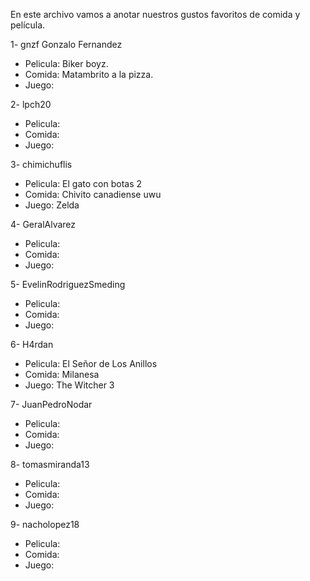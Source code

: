 En este archivo vamos a anotar nuestros gustos favoritos de comida y película.

1- gnzf Gonzalo Fernandez
  - Pelicula: Biker boyz.
  - Comida: Matambrito a la pizza.
  - Juego:

2- lpch20
  - Pelicula:
  - Comida:
  - Juego:

3- chimichuflis
  - Pelicula: El gato con botas 2
  - Comida: Chivito canadiense uwu
  - Juego: Zelda

4- GeralAlvarez
  - Pelicula:
  - Comida:
  - Juego:

5- EvelinRodriguezSmeding
  - Pelicula:
  - Comida:
  - Juego:

6- H4rdan
  - Pelicula: El Señor de Los Anillos
  - Comida: Milanesa
  - Juego: The Witcher 3

7- JuanPedroNodar
  - Pelicula:
  - Comida:
  - Juego:

8- tomasmiranda13
  - Pelicula:
  - Comida:
  - Juego:

9- nacholopez18
  - Pelicula:
  - Comida:
  - Juego:
